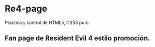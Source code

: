 # Re4-page
Practica y control de HTML5, CSS3 puro.                                                     
## Fan page de Resident Evil 4 estilo promoción.
